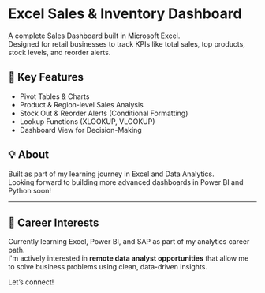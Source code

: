 # Excel Sales & Inventory Dashboard

A complete Sales Dashboard built in Microsoft Excel.  
Designed for retail businesses to track KPIs like total sales, top products, stock levels, and reorder alerts.

## 🔧 Key Features

- Pivot Tables & Charts  
- Product & Region-level Sales Analysis  
- Stock Out & Reorder Alerts (Conditional Formatting)  
- Lookup Functions (XLOOKUP, VLOOKUP)  
- Dashboard View for Decision-Making  

## 💡 About

Built as part of my learning journey in Excel and Data Analytics.  
Looking forward to building more advanced dashboards in Power BI and Python soon!

---

## 💼 Career Interests

Currently learning Excel, Power BI, and SAP as part of my analytics career path.  
I'm actively interested in **remote data analyst opportunities** that allow me to solve business problems using clean, data-driven insights.

Let’s connect!
